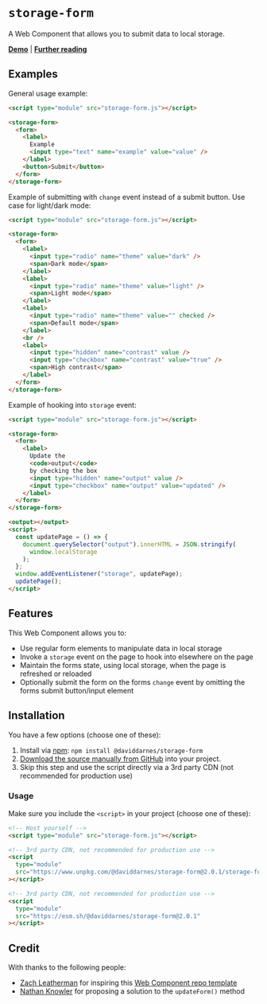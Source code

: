 # `storage-form`

A Web Component that allows you to submit data to local storage.

**[Demo](https://daviddarnes.github.io/storage-form/demo.html)** | **[Further reading](https://darn.es/storage-form-web-component/)**

## Examples

General usage example:

```html
<script type="module" src="storage-form.js"></script>

<storage-form>
  <form>
    <label>
      Example
      <input type="text" name="example" value="value" />
    </label>
    <button>Submit</button>
  </form>
</storage-form>
```

Example of submitting with `change` event instead of a submit button. Use case for light/dark mode:

```html
<script type="module" src="storage-form.js"></script>

<storage-form>
  <form>
    <label>
      <input type="radio" name="theme" value="dark" />
      <span>Dark mode</span>
    </label>
    <label>
      <input type="radio" name="theme" value="light" />
      <span>Light mode</span>
    </label>
    <label>
      <input type="radio" name="theme" value="" checked />
      <span>Default mode</span>
    </label>
    <br />
    <label>
      <input type="hidden" name="contrast" value />
      <input type="checkbox" name="contrast" value="true" />
      <span>High contrast</span>
    </label>
  </form>
</storage-form>
```

Example of hooking into `storage` event:

```html
<script type="module" src="storage-form.js"></script>

<storage-form>
  <form>
    <label>
      Update the
      <code>output</code>
      by checking the box
      <input type="hidden" name="output" value />
      <input type="checkbox" name="output" value="updated" />
    </label>
  </form>
</storage-form>

<output></output>
<script>
  const updatePage = () => {
    document.querySelector("output").innerHTML = JSON.stringify(
      window.localStorage
    );
  };
  window.addEventListener("storage", updatePage);
  updatePage();
</script>
```

## Features

This Web Component allows you to:

- Use regular form elements to manipulate data in local storage
- Invoke a `storage` event on the page to hook into elsewhere on the page
- Maintain the forms state, using local storage, when the page is refreshed or reloaded
- Optionally submit the form on the forms `change` event by omitting the forms submit button/input element

## Installation

You have a few options (choose one of these):

1. Install via [npm](https://www.npmjs.com/package/@daviddarnes/storage-form): `npm install @daviddarnes/storage-form`
1. [Download the source manually from GitHub](https://github.com/daviddarnes/storage-form/releases) into your project.
1. Skip this step and use the script directly via a 3rd party CDN (not recommended for production use)

### Usage

Make sure you include the `<script>` in your project (choose one of these):

```html
<!-- Host yourself -->
<script type="module" src="storage-form.js"></script>
```

```html
<!-- 3rd party CDN, not recommended for production use -->
<script
  type="module"
  src="https://www.unpkg.com/@daviddarnes/storage-form@2.0.1/storage-form.js"
></script>
```

```html
<!-- 3rd party CDN, not recommended for production use -->
<script
  type="module"
  src="https://esm.sh/@daviddarnes/storage-form@2.0.1"
></script>
```

## Credit

With thanks to the following people:

- [Zach Leatherman](https://zachleat.com) for inspiring this [Web Component repo template](https://github.com/daviddarnes/component-template)
- [Nathan Knowler](https://knowler.dev) for proposing a solution to the `updateForm()` method

